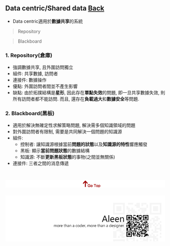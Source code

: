 ## Data centric/Shared data	[Back](./../Style.md)
- Data centric適用於**數據共享**的系統

> Repository

> Blackboard

### 1. Repository(倉庫)
- 強調數據共享, 且外圍訪問獨立
- 組件: 共享數據, 訪問者
- 連接件: 數據操作
- 優點: 外圍訪問者間並不產生影響
- 缺點: 由於拓撲結構是**星形**, 因此存在**單點失效**的問題, 即一旦共享數據失效, 則所有訪問者都不能訪問. 而且, 還存在**負載過大**和**數據安全**等問題.

### 2. Blackboard(黑板)
- 適用於解決無確定性求解策略問題, 解決需多個知識領域的問題
- 對外圍訪問者有限制, 需要是共同解決一個問題的知識源
- 組件: 
	- 控制者: 讓知識源根據當前**問題的狀態**以及**知識源的特性**響應觸發
	- 黑板: 顯示**當前問題狀態**的數據結構
	- 知識源: 不斷**更新黑板狀態**的事物(之間並無關係)
- 連接件: 三者之間的消息傳遞

<a href="#" style="left:200px;"><img src="./../../../pic/gotop.png"></a>
=====
<a href="http://aleen42.github.io/" target="_blank" ><img src="./../../../pic/tail.gif"></a>
